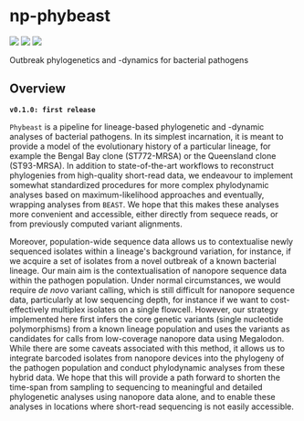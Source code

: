 # np-phybeast

![](https://img.shields.io/badge/lang-nextflow-41ab5d.svg)
![](https://img.shields.io/badge/version-0.1.0-addd8e.svg)
![](https://img.shields.io/badge/biorxiv-v0-f7fcb9.svg)

Outbreak phylogenetics and -dynamics for bacterial pathogens

## Overview

**`v0.1.0: first release`**

`Phybeast` is a pipeline for lineage-based phylogenetic and -dynamic analyses of bacterial pathogens. In its simplest incarnation, it is meant to provide a model of the evolutionary history of a particular lineage, for example the Bengal Bay clone (ST772-MRSA) or the Queensland clone (ST93-MRSA). In addition to state-of-the-art workflows to reconstruct phylogenies from high-quality short-read data, we endeavour to implement somewhat standardized procedures for more complex phylodynamic analyses based on maximum-likelihood approaches and eventually, wrapping analyses from `BEAST`. We hope that this makes these analyses more convenient and accessible, either directly from sequece reads, or from previously computed variant alignments.

Moreover, population-wide sequence data allows us to contextualise newly sequenced isolates within a lineage's background variation, for instance, if we acquire a set of isolates from a novel outbreak of a known bacterial lineage. Our main aim is the contextualisation of nanopore sequence data within the pathogen population. Under normal circumstances, we would require *de novo* variant calling, which is still difficult for nanopore sequence data, particularly at low sequencing depth, for instance if we want to cost-effectively multiplex isolates on a single flowcell. However, our strategy implemented here first infers the core genetic variants (single nucleotide polymorphisms) from a known lineage population and uses the variants as candidates for calls from low-coverage nanopore data using Megalodon. While there are some caveats associated with this method, it allows us to integrate barcoded isolates from nanopore devices into the phylogeny of the pathogen population and conduct phylodynamic analyses from these hybrid data. We hope that this will provide a path forward to shorten the time-span from sampling to sequencing to meaningful and detailed phylogenetic analyses using nanopore data alone, and to enable these analyses in locations where short-read sequencing is not easily accessible.
